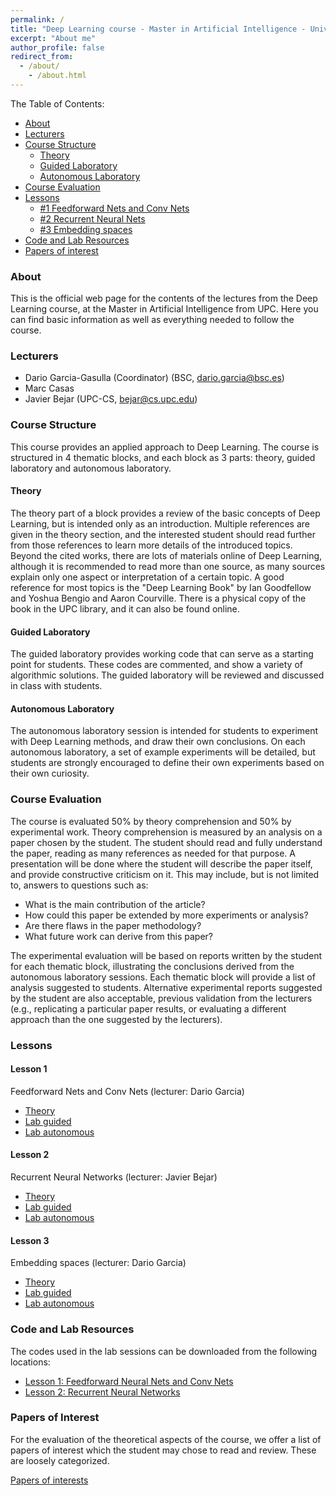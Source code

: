```yaml
---
permalink: /
title: "Deep Learning course - Master in Artificial Intelligence - Universitat Politècnica de Catalunya and Barcelona Supercomputing Center"
excerpt: "About me"
author_profile: false
redirect_from:
  - /about/
    - /about.html
---
```


The Table of Contents:

- [About](#about)
- [Lecturers](#lecturers)
- [Course Structure](#structure)
    - [Theory](#theory)
    - [Guided Laboratory](#guided)
    - [Autonomous Laboratory](#autonomous)
- [Course Evaluation](#evaluation)
- [Lessons](#lessons)
    - [#1 Feedforward Nets and Conv Nets](#mlp_convnets)
    - [#2 Recurrent Neural Nets](#rnn_nets)
    - [#3 Embedding spaces](#embeddings)
- [Code and Lab Resources](#code)
- [Papers of interest](#papers)


<a name='about'></a>
### About
This is the official web page for the contents of the lectures from the Deep Learning course, at the Master in Artificial Intelligence from UPC. Here you can find basic information as well as everything needed to follow the course.


<a name='lecturers'></a>
### Lecturers
- Dario Garcia-Gasulla (Coordinator) (BSC, dario.garcia@bsc.es)
- Marc Casas
- Javier Bejar (UPC-CS, bejar@cs.upc.edu)



<a name='structure'></a>
### Course Structure

This course provides an applied approach to Deep Learning. The course is structured in 4 thematic blocks, and each block as 3 parts: theory, guided laboratory and autonomous laboratory.

<a name='theory'></a>
#### Theory

The theory part of a block provides a review of the basic concepts of Deep Learning, but is intended only as an introduction. Multiple references are given in the theory section, and the interested student should read further from those references to learn more details of the introduced topics. Beyond the cited works, there are lots of materials online of Deep Learning, although it is recommended to read more than one source, as many sources explain only one aspect or interpretation of a certain topic. A good reference for most topics is the "Deep Learning Book" by Ian Goodfellow and Yoshua Bengio and Aaron Courville. There is a physical copy of the book in the UPC library, and it can also be found online.


<a name='guided'></a>
#### Guided Laboratory

The guided laboratory provides working code that can serve as a starting point for students. These codes are commented, and show a variety of algorithmic solutions. The guided laboratory will be reviewed and discussed in class with students.

<a name='autonomous'></a>
#### Autonomous Laboratory

The autonomous laboratory session is intended for students to experiment with Deep Learning methods, and draw their own conclusions. On each autonomous laboratory, a set of example experiments will be detailed, but students are strongly encouraged to define their own experiments based on their own curiosity.

<a name='evaluation'></a>
### Course Evaluation

The course is evaluated 50% by theory comprehension and 50% by experimental work. Theory comprehension is measured by an analysis on a paper chosen by the student. The student should read and fully understand the paper, reading as many references as needed for that purpose. A presentation will be done where the student will describe the paper itself, and provide constructive criticism on it. This may include, but is not limited to, answers to questions such as:

- What is the main contribution of the article?
- How could this paper be extended by more experiments or analysis?
- Are there flaws in the paper methodology?
- What future work can derive from this paper?

The experimental evaluation will be based on reports written by the student for each thematic block, illustrating the conclusions derived from the autonomous laboratory sessions. Each thematic block will provide a list of analysis suggested to students. Alternative experimental reports suggested by the student are also acceptable, previous validation from the lecturers (e.g., replicating a particular paper results, or evaluating a different approach than the one suggested by the lecturers).



<a name='lessons'></a>
### Lessons

<a name='mlp_convnets'></a>
#### Lesson 1
Feedforward Nets and Conv Nets (lecturer: Dario Garcia)
- [Theory](mlp-convnets-theory/)
- [Lab guided](mlp-convnets-lab-guided/)
- [Lab autonomous](mlp-convnets-lab-autonomous/)


<a name='rnn_nets'></a>
#### Lesson 2
Recurrent Neural Networks (lecturer: Javier Bejar)

- [Theory](rnn-theory)
- [Lab guided](rnn-lab-guided)
- [Lab autonomous](rnn-lab-autonomous)


<a name='embeddings'></a>
#### Lesson 3
Embedding spaces (lecturer: Dario Garcia)

- [Theory](emb-space-theory)
- [Lab guided](embedding-spaces-lab-guided)
- [Lab autonomous](embedding-spaces-lab-autonomous)


<a name='code'></a>
### Code and Lab Resources

The codes used in the lab sessions can be downloaded from the following locations:
- [Lesson 1: Feedforward Neural Nets and Conv Nets](https://github.com/UPC-MAI-DL/UPC-MAI-DL.github.io/tree/master/_codes/1.FNN-CNN)
- [Lesson 2: Recurrent Neural Networks](https://github.com/UPC-MAI-DL/UPC-MAI-DL.github.io/tree/master/_codes/2.RNN)



<a name='papers'></a>
### Papers of Interest

For the evaluation of the theoretical aspects of the course, we offer a list of papers of interest which the student may chose to read and review. These are loosely categorized.

[Papers of interests](papers-of-interest/)
